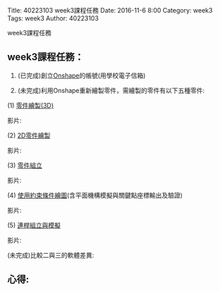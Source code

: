 Title: 40223103 week3課程任務
Date: 2016-11-6 8:00
Category: week3
Tags: week3
Author: 40223103

week3課程任務

<!-- PELICAN_END_SUMMARY -->

## week3課程任務：

1. (已完成)創立[Onshape](https://cad.onshape.com/documents?column=name&order=asc&viewMode=0&tag=54908fc8e4b03db8d1d05b9b)的帳號(用學校電子信箱)

2. (未完成)利用Onshape重新繪製零件，需繪製的零件有以下五種零件:

(1) [零件繪製(3D)](http://solvespace.com/bracket.pl)

影片:

(2) [2D零件繪製](http://solvespace.com/2d.pl)

影片:

(3) [零件組立](http://solvespace.com/box.pl)

影片:

(4) [使用約束條件繪圖](http://solvespace.com/constraints.pl)(含平面機構模擬與關鍵點座標輸出及驗證)

影片:

(5) [連桿組立與模擬](http://solvespace.com/linkage.pl)

影片:

(未完成)比較二與三的軟體差異:
　　
## 心得:
